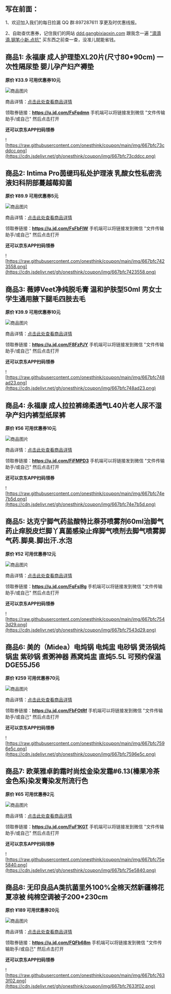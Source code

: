 ## 写在前面：

1、欢迎加入我们的每日捡漏 QQ 群:897287611 享更及时优惠线报。

2、自助查优惠券，记住我们的网站 [ddd.gangbixiaoxin.com](https://ddd.gangbixiaoxin.com) 跟我念一遍 ["滴滴滴.钢笔小新.点抗"](https://ddd.gangbixiaoxin.com) 买东西之前查一查，没准儿就能省钱。

## 商品1: 永福康 成人护理垫XL20片(尺寸80*90cm) 一次性隔尿垫 婴儿孕产妇产褥垫

**原价 ¥33.9 可用优惠券10元**

![商品图片](http://img14.360buyimg.com/n1/jfs/t1/240313/10/12317/141168/667bb3b8Fa536d2ca/c40b4b413cb4713b.jpg)

商品详情：[点击此处查看商品详情](https://union-click.jd.com/jdc?e=1003156031&amp;p=JF8BARoJK1olXwMKVldcCEgXA18IGloUXgIHVltbAU4nRzBQRQQlBENHFRxWFlVPRjtUBABAQlRcCEBdCUoWAGsNGV4TVAMdDRsBVXtwZhh_Gj9qA2MCNg1cUzFUQXFhX11DUQoyVW5eCUsQCmkPHVIQbQdSVQ5cWEpHAl8IG2tDMwYDVV9fAUwSAmk4GmsVWwYKUV9dDEwQBWwOK1sdWjbV-eaIgvrCi9bchdPC5KHX3eKJlsMnM18LK1sUXAQCUFlcCksnM284GGtLMwdRUQwKCB8fbTJBXBhFHkUGOl5aDU8UCmkKH2sXXAcAVm5tOB9AZT9VaFtNKFxbKz8_aj9jAxprfSNvD2gAFQ41YQ1KdidIflpNIWVDCz1tCHs)

领取券链接：**https://u.jd.com/FsFqdmn** 手机端可以将链接发到微信 "文件传输助手/或自己" 然后点击打开

**还可以京东APP扫码领券**

![https://raw.githubusercontent.com/onesthink/coupon/main/img/667bfc73cddcc.png](https://cdn.jsdelivr.net/gh/onesthink/coupon/img/667bfc73cddcc.png)

## 商品2: Intima Pro茵缇玛私处护理液 乳酸女性私密洗液妇科阴部蔓越莓抑菌

**原价 ¥89.9 可用优惠券5元**

![商品图片](http://img14.360buyimg.com/n1/jfs/t1/238082/10/18103/79957/667a6371F66133a22/8769641780d2e0ab.jpg)

商品详情：[点击此处查看商品详情](https://union-click.jd.com/jdc?e=1003156031&amp;p=JF8BAR8JK1olXwMKUFldC0kWBV8IGloUWQICVlhbD08nRzBQRQQlBENHFRxWFlVPRjtUBABAQlRcCEBdCUoWB2sIGV0TWgIdDRsBVXtfQW96Q1JFLmNDHCQ0fQpVAHFPQy1DUQoyVW5eCUsQCmkPHVIQbQdSVQ5cWEpHAl8IG2tXM11XOgYETxhRVyhQWAZcGjYDZF5bCEMSAm8MHFMcXQAyVFZaOJy6u7qCqo6d5NKc3Inkr56ev7uWk2slbQUyVF9cCksTBG4KG2slXTYBZAAzCRgQBmcJElN7AE9FFw4ZDQt5A2gKGlMcVA8EZFxcCUkVM184GytIAw9-Nhc5Dwh3XCwIYz93P1ZEFyoFZklyayxyGgFxDU1DADYaWCtnfF8IKw)

领取券链接：**https://u.jd.com/FsFbFlW** 手机端可以将链接发到微信 "文件传输助手/或自己" 然后点击打开

**还可以京东APP扫码领券**

![https://raw.githubusercontent.com/onesthink/coupon/main/img/667bfc7423558.png](https://cdn.jsdelivr.net/gh/onesthink/coupon/img/667bfc7423558.png)

## 商品3: 薇婷Veet净纯脱毛膏 温和护肤型50ml 男女士学生通用腋下腿毛四肢去毛

**原价 ¥39.9 可用优惠券10元**

![商品图片](http://img14.360buyimg.com/n1/jfs/t1/234668/38/20102/94043/6673d5b5Fb7fdc328/d476f369a2a2eefe.jpg)

商品详情：[点击此处查看商品详情](https://union-click.jd.com/jdc?e=1003156031&amp;p=JF8BARoJK1olXwMKU1pdAUgWBV8IGloUXA4DUFpVDkMnRzBQRQQlBENHFRxWFlVPRjtUBABAQlRcCEBdCUoWAmcJH18dWw4dDRsBVXsXRQRJEyZSBGR9V142EhV1cytMQihDUQoyVW5eCUsQCmkPHVIQbQdSVQ5cWEpHAl8IG2tDMwYDVV9cCUgQC244GmsVWwYKUV9dDE0XAG8BK1sdWjbV-eaIgvrCi9bchdPC5KHX3eKJlsMnM18LK1sUXAQCUFlcCksnM284GGtLMwdRU1taCBlCbTJBXBhFGgBHOl5aCkoeC28BH2sXXAcAVm5tOBJ3XRtxfAtpHQV2NBsUUiAXU2l4GRocO2gAERYqTg1gAhdgfQVeBV95FxZtCHs)

领取券链接：**https://u.jd.com/F8FzPJY** 手机端可以将链接发到微信 "文件传输助手/或自己" 然后点击打开

**还可以京东APP扫码领券**

![https://raw.githubusercontent.com/onesthink/coupon/main/img/667bfc748ad23.png](https://cdn.jsdelivr.net/gh/onesthink/coupon/img/667bfc748ad23.png)

## 商品4: 永福康 成人拉拉裤绵柔透气L40片老人尿不湿 孕产妇内裤型纸尿裤

**原价 ¥56 可用优惠券10元**

![商品图片](http://img14.360buyimg.com/n1/jfs/t1/239702/9/10807/139006/667bab32F35989027/8bd797bb5ba5dac6.jpg)

商品详情：[点击此处查看商品详情](https://union-click.jd.com/jdc?e=1003156031&amp;p=JF8BARoJK1olXwMKVldcCEgXA18IGloUXgIBUF9fCk4nRzBQRQQlBENHFRxWFlVPRjtUBABAQlRcCEBdCUoWAGsLH1oXXwMdDRsBVXtSVDxcfj5oOGVmHFo-SktcXGkAYBB1UQoyVW5eCUsQCmkPHVIQbQdSVQ5cWEpHAl8IG2tDMwYDVV9fAUwSAmk4GmsVWwYKUV9dDE0QAm4PK1sdWjbV-eaIgvrCi9bchdPC5KHX3eKJlsMnM18LK1sUXAQCUFlcCksnM284GGtLMwdRUlxdCx8QbTJBXBhFFUBAOl5aC0MeBGkBE2sXXAcAVm5tOB9AZT9VaFtNKFxbKz8CTAhSAxpDfF1gC2gAFQ41YQ1KdidIflpNIUICEz1tCHs)

领取券链接：**https://u.jd.com/FiFMPD3** 手机端可以将链接发到微信 "文件传输助手/或自己" 然后点击打开

**还可以京东APP扫码领券**

![https://raw.githubusercontent.com/onesthink/coupon/main/img/667bfc74e7b5d.png](https://cdn.jsdelivr.net/gh/onesthink/coupon/img/667bfc74e7b5d.png)

## 商品5: 达克宁脚气药盐酸特比萘芬喷雾剂60ml治脚气药止痒脱皮烂脚丫真菌感染止痒脚气喷剂去脚气喷雾脚气药.脚臭.脚出汗.水泡

**原价 ¥52 可用优惠券12元**

![商品图片](http://img14.360buyimg.com/n1/jfs/t1/198275/9/38643/133766/6673ef8cFf097606d/a8e8f89b2431f3d6.jpg)

商品详情：[点击此处查看商品详情](https://union-click.jd.com/jdc?e=1003156031&amp;p=JF8BARwJK1olXwMKV1ZdDUkXC18IGloUXAACV1xVDUsnRzBQRQQlBENHFRxWFlVPRjtUBABAQlRcCEBdCUoWAmkIGFkdWAYdDRsBVXttRG1THj4PPWVWUwsGcAwedi5JQyt1UQoyVW5eCUsQCmkPHVIQbQdSVQ5cWEpHAl8IG2tGM1pcEYr8rp6es7uso2sUbQYEVFZYCUsTBWkPH1IlXQ4FZInwsJ6dsrqAoo-L1dG784vUtJ-Ji184K1glXQcDVl5ZD0oVA184G2sWbVhsVQ1bCksSBGxmRhJSHlUDUwMzCEwUC2YPGVoSbQQDVVxfOHsndGZ-bl0UJA5rN1lVcwl_ZDJxfgdNOlJnOlw6eyJjRWd3WVIRIEIBMj5eCHsXMw)

领取券链接：**https://u.jd.com/FqFsIRg** 手机端可以将链接发到微信 "文件传输助手/或自己" 然后点击打开

**还可以京东APP扫码领券**

![https://raw.githubusercontent.com/onesthink/coupon/main/img/667bfc7543d29.png](https://cdn.jsdelivr.net/gh/onesthink/coupon/img/667bfc7543d29.png)

## 商品6: 美的（Midea）电炖锅 电炖盅 电砂锅 煲汤锅炖锅盅 紫砂锅 煮粥神器 燕窝炖盅 直炖5.5L 可预约保温DGE55J56

**原价 ¥259 可用优惠券70元**

![商品图片](http://img14.360buyimg.com/n1/jfs/t1/175681/23/44435/144723/667b6c4aFb885619f/da08c9ec7b3a7a99.jpg)

商品详情：[点击此处查看商品详情](https://union-click.jd.com/jdc?e=1003156031&amp;p=JF8BARwJK1olXwMKUFleAUsRAV8IGloVXAMBU1tZDkInRzBQRQQlBENHFRxWFlVPRjtUBABAQlRcCEBdCUoXAmoLHF4RWw8dDRsBVXtxUTgMeQ0PPWVSJhgVexl8UBFPRDhDUQoyVW5eCUsQCmkPHVIQbQdSVQ5cWEpHAl8IG2tGM1paAQoNFAlOVi9DU2sUbQYEVFZYCUsTCm8NHlIlXQ4FZInwsJ6dsrqAoo-L1dG784vUtJ-Ji184K1glXQcDVl5ZD0oVA184G2sWbVhsVQ1bCkpEVGhmRhJSHlUAVhczCEwUC2YOG1ITbQQDVVxfOHsnezF1bzJ8IXMHHQRaUAJRWAl0bCJiDWBhOlxYCRRTfzxYZj5TPXRFEy5eD3sXMw)

领取券链接：**https://u.jd.com/FbFOtRf** 手机端可以将链接发到微信 "文件传输助手/或自己" 然后点击打开

**还可以京东APP扫码领券**

![https://raw.githubusercontent.com/onesthink/coupon/main/img/667bfc7596e5c.png](https://cdn.jsdelivr.net/gh/onesthink/coupon/img/667bfc7596e5c.png)

## 商品7: 欧莱雅卓韵霜时尚炫金染发霜#6.13(榛果冷茶 金色系)染发膏染发剂流行色

**原价 ¥65 可用优惠券2元**

![商品图片](http://img14.360buyimg.com/n1/jfs/t1/221574/7/35191/196633/6674247bF3c77e368/b452d3cd22927a1d.png)

商品详情：[点击此处查看商品详情](https://union-click.jd.com/jdc?e=1003156031&amp;p=JF8BARsJK1olXwMKVltdAE4VC18IGl0UXQEEZBoCUBVIMzZNXhpXVhgcDBsJVFRMVnBaRQcLXQcEVV5aDlRORjNVK1xsCmZCXVoCbQxPWhYKQA5NJHUDDD5RBHsWM2wJG1wcWwEEXVttCRsWU25YGgsUbQYCZA0z39aB2tCIw_GhioOkg-XI3_a31_CbK1olXQACXFtcCE8eAGYAGGsVVQEyg_Pl3cGm1uexz8Wdir-lgdfh3NWfM184GGsVXAcAVFpaCUkXM18IK1glA2gDB1hfCRhAAQFVUhxWDgMLVzBdD0gfBWwIGFslXwcDVlxtOHtSVRV7bzJXPnRQNwxVTClrcy1ySFxmL3ZsVgcGCjZTay5sQCtlGFJaPF8hOEsn)

领取券链接：**https://u.jd.com/FuF1KGT** 手机端可以将链接发到微信 "文件传输助手/或自己" 然后点击打开

**还可以京东APP扫码领券**

![https://raw.githubusercontent.com/onesthink/coupon/main/img/667bfc75e5840.png](https://cdn.jsdelivr.net/gh/onesthink/coupon/img/667bfc75e5840.png)

## 商品8: 无印良品A类抗菌里外100%全棉天然新疆棉花夏凉被 纯棉空调被子200*230cm

**原价 ¥189 可用优惠券20元**

![商品图片](http://img14.360buyimg.com/n1/jfs/t1/234760/29/20507/117094/66664430F02b84cdb/ec41f876820f6b8f.jpg)

商品详情：[点击此处查看商品详情](https://union-click.jd.com/jdc?e=1003156031&amp;p=JF8BAR0JK1olXwMKU19eAEIeAF8IGloVXAEEXVpdDUgnRzBQRQQlBENHFRxWFlVPRjtUBABAQlRcCEBdCUoXAmgOEl8VWAUdDRsBVXt1XClKZRpMLmV3VzUPexhLABlSbV1TUQoyVW5eCUsQCmkPHVIQbQdSVQ5cWEpHAl8IG2tXM0BKCR8OUwlVWDQPHFwlXDYCUl5VDUoXB2YMHVgcbQYKU26KpfPCid7dk-LBw47V7fmIgffDnec4K2sWbQYDVVxdDEwWAW84K1slXjZcOl8OD04eA24KdQZcGkVRUwoVZksQAW8JHlgTWjYAVV9fCnsnMzRscF9tHFkEXTgmUz8VQgZuRCRpI0ZbCjBfDEgTQzlJGAt-OkJUHQddVUMnA18)

领取券链接：**https://u.jd.com/FQFb68m** 手机端可以将链接发到微信 "文件传输助手/或自己" 然后点击打开

**还可以京东APP扫码领券**

![https://raw.githubusercontent.com/onesthink/coupon/main/img/667bfc7633f02.png](https://cdn.jsdelivr.net/gh/onesthink/coupon/img/667bfc7633f02.png)


